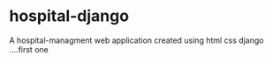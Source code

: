 # hospital-django

A hospital-managment web application created using html css django ....first one
